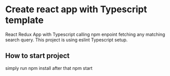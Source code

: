 # Create react app with Typescript template

React Redux App with Typescript calling npm enpoint fetching any matching search query.
This project is using eslint Typescript setup.

## How to start project
simply run npm install
after that npm start


